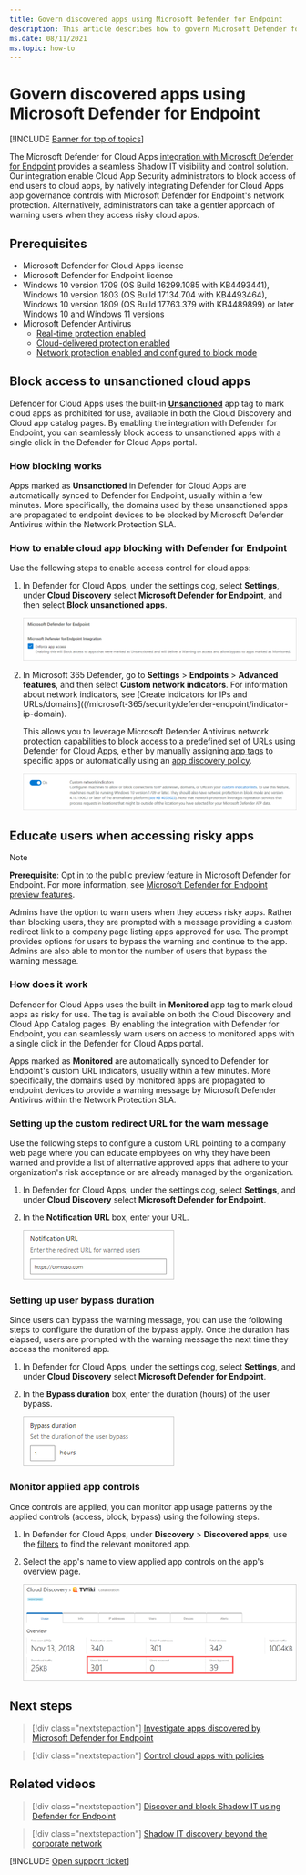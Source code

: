 ```yaml
---
title: Govern discovered apps using Microsoft Defender for Endpoint
description: This article describes how to govern Microsoft Defender for Endpoint discovered apps.
ms.date: 08/11/2021
ms.topic: how-to
---
```

# Govern discovered apps using Microsoft Defender for Endpoint

[!INCLUDE [Banner for top of topics](includes/banner.md)]

The Microsoft Defender for Cloud Apps [integration with Microsoft Defender for Endpoint](mde-integration.md) provides a seamless Shadow IT visibility and control solution. Our integration enable Cloud App Security administrators to block access of end users to cloud apps, by natively integrating Defender for Cloud Apps app governance controls with Microsoft Defender for Endpoint's network protection. Alternatively, administrators can take a gentler approach of warning users when they access risky cloud apps.

## Prerequisites

- Microsoft Defender for Cloud Apps license
- Microsoft Defender for Endpoint license
- Windows 10 version 1709 (OS Build 16299.1085 with KB4493441), Windows 10 version 1803 (OS Build 17134.704 with KB4493464), Windows 10 version 1809 (OS Build 17763.379 with KB4489899) or later Windows 10 and Windows 11 versions
- Microsoft Defender Antivirus
  - [Real-time protection enabled](/microsoft-365/security/defender-endpoint/configure-real-time-protection-microsoft-defender-antivirus)
  - [Cloud-delivered protection enabled](/microsoft-365/security/defender-endpoint/enable-cloud-protection-microsoft-defender-antivirus)
  - [Network protection enabled and configured to block mode](/microsoft-365/security/defender-endpoint/enable-network-protection)

## Block access to unsanctioned cloud apps

Defender for Cloud Apps uses the built-in [**Unsanctioned**](governance-discovery.md#BKMK_SanctionApp) app tag to mark cloud apps as prohibited for use, available in both the Cloud Discovery and Cloud app catalog pages. By enabling the integration with Defender for Endpoint, you can seamlessly block access to unsanctioned apps with a single click in the Defender for Cloud Apps portal.

### How blocking works

Apps marked as **Unsanctioned** in Defender for Cloud Apps are automatically synced to Defender for Endpoint, usually within a few minutes. More specifically, the domains used by these unsanctioned apps are propagated to endpoint devices to be blocked by Microsoft Defender Antivirus within the Network Protection SLA.

### How to enable cloud app blocking with Defender for Endpoint

Use the following steps to enable access control for cloud apps:

1. In Defender for Cloud Apps, under the settings cog, select **Settings**, under **Cloud Discovery** select **Microsoft Defender for Endpoint**, and then select **Block unsanctioned apps**.

    ![Screenshot showing how to enable blocking with Defender for Endpoint](media/mde-integration.png)

1. In Microsoft 365 Defender, go to **Settings** > **Endpoints** > **Advanced features**, and then select **Custom network indicators**. For information about network indicators, see [Create indicators for IPs and URLs/domains]((/microsoft-365/security/defender-endpoint/indicator-ip-domain).

    This allows you to leverage Microsoft Defender Antivirus network protection capabilities to block access to a predefined set of URLs using Defender for Cloud Apps, either by manually assigning [app tags](governance-discovery.md#BKMK_SanctionApp) to specific apps or automatically using an [app discovery policy](cloud-discovery-policies.md#creating-an-app-discovery-policy).

    ![Screenshot showing how to enable custom network indicators in Defender for Endpoint](media/mde-custom-network-indicators.png)

## Educate users when accessing risky apps

>[!NOTE]
> **Prerequisite**: Opt in to the public preview feature in Microsoft Defender for Endpoint. For more information, see [Microsoft Defender for Endpoint preview features](/microsoft-365/security/defender-endpoint/preview).

Admins have the option to warn users when they access risky apps. Rather than blocking users, they are prompted with a message providing a custom redirect link to a company page listing apps approved for use. The prompt provides options for users to bypass the warning and continue to the app. Admins are also able to monitor the number of users that bypass the warning message.

### How does it work

Defender for Cloud Apps uses the built-in **Monitored** app tag to mark cloud apps as risky for use. The tag is available on both the Cloud Discovery and Cloud App Catalog pages. By enabling the integration with Defender for Endpoint, you can seamlessly warn users on access to monitored apps with a single click in the Defender for Cloud Apps portal.

Apps marked as **Monitored** are automatically synced to Defender for Endpoint's custom URL indicators, usually within a few minutes. More specifically, the domains used by monitored apps are propagated to endpoint devices to provide a warning message by Microsoft Defender Antivirus within the Network Protection SLA.

### Setting up the custom redirect URL for the warn message

Use the following steps to configure a custom URL pointing to a company web page where you can educate employees on why they have been warned and provide a list of alternative approved apps that adhere to your organization's risk acceptance or are already managed by the organization.

1. In Defender for Cloud Apps, under the settings cog, select **Settings**, and under **Cloud Discovery** select **Microsoft Defender for Endpoint**.
1. In the **Notification URL** box, enter your URL.

    ![Screenshot showing how to configure notification URL](media/mde-educate-config-notification-url.png)

### Setting up user bypass duration

Since users can bypass the warning message, you can use the following steps to configure the duration of the bypass apply. Once the duration has elapsed, users are prompted with the warning message the next time they access the monitored app.

1. In Defender for Cloud Apps, under the settings cog, select **Settings**, and under **Cloud Discovery** select **Microsoft Defender for Endpoint**.
1. In the **Bypass duration** box, enter the duration (hours) of the user bypass.

    ![Screenshot showing how to configure bypass duration](media/mde-educate-config-bypass-duration.png)

### Monitor applied app controls

Once controls are applied, you can monitor app usage patterns by the applied controls (access, block, bypass) using the following steps.

1. In Defender for Cloud Apps, under **Discovery** > **Discovered apps**, use the [filters](discovered-app-queries.md) to find the relevant monitored app.
1. Select the app's name to view applied app controls on the app's overview page.

    ![Screenshot showing how to monitor applied controls](media/mde-educate-applied-controls-overview.png)

## Next steps

> [!div class="nextstepaction"]
> [Investigate apps discovered by Microsoft Defender for Endpoint](mde-investigation.md)

> [!div class="nextstepaction"]
> [Control cloud apps with policies](control-cloud-apps-with-policies.md)

## Related videos

> [!div class="nextstepaction"]
> [Discover and block Shadow IT using Defender for Endpoint](https://www.youtube.com/watch?v=MsHkTOoqSQo)

> [!div class="nextstepaction"]
> [Shadow IT discovery beyond the corporate network](https://www.youtube.com/watch?v=f8hbvbY1Hnc)

[!INCLUDE [Open support ticket](includes/support.md)]
